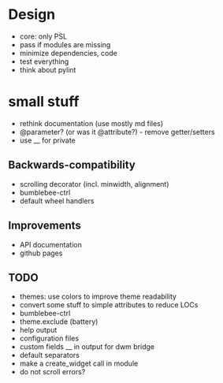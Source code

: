 # Design
- core: only PSL
- pass if modules are missing
- minimize dependencies, code
- test everything
- think about pylint

# small stuff
- rethink documentation (use mostly md files)
- @parameter? (or was it @attribute?) - remove getter/setters
- use __ for private

## Backwards-compatibility
- scrolling decorator (incl. minwidth, alignment)
- bumblebee-ctrl
- default wheel handlers

## Improvements
- API documentation
- github pages

## TODO
- themes: use colors to improve theme readability
- convert some stuff to simple attributes to reduce LOCs
- bumblebee-ctrl
- theme.exclude (battery)
- help output
- configuration files
- custom fields __ in output for dwm bridge
- default separators
- make a create_widget call in module
- do not scroll errors?
